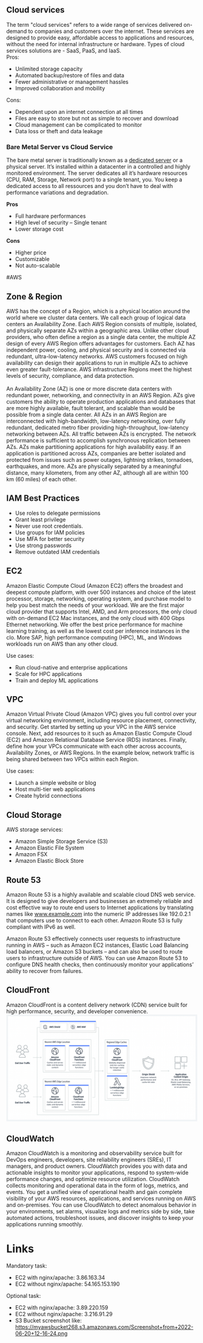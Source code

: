 ## Cloud services

The term "cloud services" refers to a wide range of services delivered on-demand to companies and customers over the internet. These services are designed to provide easy, affordable access to applications and resources, without the need for internal infrastructure or hardware. Types of cloud services solutions are - SaaS, PaaS, and IaaS. </br >
Pros:
- Unlimited storage capacity
- Automated backup/restore of files and data
- Fewer administrative or management hassles
- Improved collaboration and mobility

Cons:
- Dependent upon an internet connection at all times
- Files are easy to store but not as simple to recover and download
- Cloud management can be complicated to monitor
- Data loss or theft and data leakage

### Bare Metal Server vs Cloud Service
The bare metal server is traditionally known as a [dedicated server](https://www.globo.tech/dedicated-server-hosting) or a physical server. It’s installed within a datacenter in a controlled and highly monitored environment.
The server dedicates all it’s hardware resources (CPU, RAM, Storage, Network port) to a single tenant, you. You keep a dedicated access to all ressources and you don’t have to deal with performance variations and degradation.

**Pros**
- Full hardware performances
- High level of security – Single tenant
- Lower storage cost

**Cons**

- Higher price
- Customizable
- Not auto-scalable

#AWS
## Zone & Region
AWS has the concept of a Region, which is a physical location around the world where we cluster data centers. We call each group of logical data centers an Availability Zone. Each AWS Region consists of multiple, isolated, and physically separate AZs within a geographic area. Unlike other cloud providers, who often define a region as a single data center, the multiple AZ design of every AWS Region offers advantages for customers. Each AZ has independent power, cooling, and physical security and is connected via redundant, ultra-low-latency networks. AWS customers focused on high availability can design their applications to run in multiple AZs to achieve even greater fault-tolerance. AWS infrastructure Regions meet the highest levels of security, compliance, and data protection.
</br >
</br >
An Availability Zone (AZ) is one or more discrete data centers with redundant power, networking, and connectivity in an AWS Region. AZs give customers the ability to operate production applications and databases that are more highly available, fault tolerant, and scalable than would be possible from a single data center. All AZs in an AWS Region are interconnected with high-bandwidth, low-latency networking, over fully redundant, dedicated metro fiber providing high-throughput, low-latency networking between AZs. All traffic between AZs is encrypted. The network performance is sufficient to accomplish synchronous replication between AZs. AZs make partitioning applications for high availability easy. If an application is partitioned across AZs, companies are better isolated and protected from issues such as power outages, lightning strikes, tornadoes, earthquakes, and more. AZs are physically separated by a meaningful distance, many kilometers, from any other AZ, although all are within 100 km (60 miles) of each other.

## IAM Best Practices
- Use roles to delegate permissions
- Grant least privilege
- Never use root credentials.
- Use groups for IAM policies
- Use MFA for better security
- Use strong passwords
- Remove outdated IAM credentials

## EC2
Amazon Elastic Compute Cloud (Amazon EC2) offers the broadest and deepest compute platform, with over 500 instances and choice of the latest processor, storage, networking, operating system, and purchase model to help you best match the needs of your workload. We are the first major cloud provider that supports Intel, AMD, and Arm processors, the only cloud with on-demand EC2 Mac instances, and the only cloud with 400 Gbps Ethernet networking. We offer the best price performance for machine learning training, as well as the lowest cost per inference instances in the clo. More SAP, high performance computing (HPC), ML, and Windows workloads run on AWS than any other cloud.

Use cases:
- Run cloud-native and enterprise applications
- Scale for HPC applications
- Train and deploy ML applications

## VPC
Amazon Virtual Private Cloud (Amazon VPC) gives you full control over your virtual networking environment, including resource placement, connectivity, and security. Get started by setting up your VPC in the AWS service console. Next, add resources to it such as Amazon Elastic Compute Cloud (EC2) and Amazon Relational Database Service (RDS) instances. Finally, define how your VPCs communicate with each other across accounts, Availability Zones, or AWS Regions. In the example below, network traffic is being shared between two VPCs within each Region.

Use cases:
- Launch a simple website or blog
- Host multi-tier web applications
- Create hybrid connections

## Cloud Storage
AWS storage services:
- Amazon Simple Storage Service (S3)
- Amazon Elastic File System
- Amazon FSX
- Amazon Elastic Block Store

## Route 53
Amazon Route 53 is a highly available and scalable cloud DNS web service. It is designed to give developers and businesses an extremely reliable and cost effective way to route end users to Internet applications by translating names like www.example.com into the numeric IP addresses like 192.0.2.1 that computers use to connect to each other. Amazon Route 53 is fully compliant with IPv6 as well.

Amazon Route 53 effectively connects user requests to infrastructure running in AWS – such as Amazon EC2 instances, Elastic Load Balancing load balancers, or Amazon S3 buckets – and can also be used to route users to infrastructure outside of AWS. You can use Amazon Route 53 to configure DNS health checks, then continuously monitor your applications’ ability to recover from failures.

## CloudFront

Amazon CloudFront is a content delivery network (CDN) service built for high performance, security, and developer convenience.
![img.png](img.png)

## CloudWatch
Amazon CloudWatch is a monitoring and observability service built for DevOps engineers, developers, site reliability engineers (SREs), IT managers, and product owners. CloudWatch provides you with data and actionable insights to monitor your applications, respond to system-wide performance changes, and optimize resource utilization. CloudWatch collects monitoring and operational data in the form of logs, metrics, and events. You get a unified view of operational health and gain complete visibility of your AWS resources, applications, and services running on AWS and on-premises. You can use CloudWatch to detect anomalous behavior in your environments, set alarms, visualize logs and metrics side by side, take automated actions, troubleshoot issues, and discover insights to keep your applications running smoothly.

# Links
Mandatory task:
- EC2 with nginx/apache: 3.86.163.34
- EC2 without nginx/apache: 54.165.153.190

Optional task:
- EC2 with nginx/apache: 3.89.220.159
- EC2 without nginx/apache: 3.216.91.29
- S3 Bucket screenshot like: https://myawsbucket268.s3.amazonaws.com/Screenshot+from+2022-06-20+12-16-24.png
